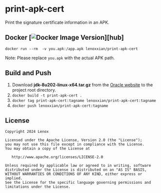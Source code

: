 # print-apk-cert

Print the signature certificate information in an APK.

## Docker [![Docker Image Version](https://img.shields.io/docker/v/lenoxxian/print-apk-cert?sort=semver)][hub]

```
docker run --rm  -v you.apk:/app.apk lenoxxian/print-apk-cert
```

Note: Please replace `you.apk` with the actual APK path.

## Build and Push

1. Download **jdk-8u202-linux-x64.tar.gz** from the [Oracle website](https://www.oracle.com/java/technologies/javase/javase8-archive-downloads.html) to the project root directory.
2. `docker build -t print-apk-cert .`
3. `docker tag print-apk-cert:tagname lenoxxian/print-apk-cert:tagname`
4. `docker push lenoxxian/print-apk-cert:tagname `

## License

    Copyright 2024 Lenox

    Licensed under the Apache License, Version 2.0 (the "License");
    you may not use this file except in compliance with the License.
    You may obtain a copy of the License at

       http://www.apache.org/licenses/LICENSE-2.0

    Unless required by applicable law or agreed to in writing, software
    distributed under the License is distributed on an "AS IS" BASIS,
    WITHOUT WARRANTIES OR CONDITIONS OF ANY KIND, either express or implied.
    See the License for the specific language governing permissions and
    limitations under the License.



